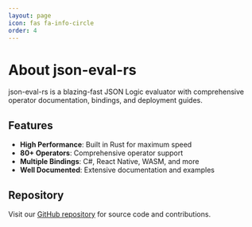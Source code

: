 ```yaml
---
layout: page
icon: fas fa-info-circle
order: 4
---
```


# About json-eval-rs

json-eval-rs is a blazing-fast JSON Logic evaluator with comprehensive operator documentation, bindings, and deployment guides.

## Features

- **High Performance**: Built in Rust for maximum speed
- **80+ Operators**: Comprehensive operator support
- **Multiple Bindings**: C#, React Native, WASM, and more
- **Well Documented**: Extensive documentation and examples

## Repository

Visit our [GitHub repository](https://github.com/byrizki/json-eval-rs) for source code and contributions.
